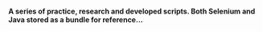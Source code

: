#### A series of practice, research and developed scripts. Both Selenium and Java stored as a bundle for reference...
